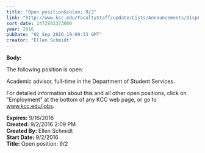 ```yaml
---
title: "​Open position&colon; 9/2"
link: "http://www.kcc.edu/FacultyStaff/update/Lists/Announcements/DispForm.aspx?ID=2281"
sort_date: 1472843373000
year: 2016
pubDate: "02 Sep 2016 19:09:33 GMT"
creator: "Ellen Schmidt"
---
```


<div><b>Body:</b> <div class="ExternalClass4686A34AA74A4C1C9FDE389EC1134F03"><p>​​The following position is open:</p>
<p>Academic advisor, full-time in the Department of Student Services.</p>
<p>For detailed information about this and all other open positions, click on &quot;Employment&quot; at the bottom of any KCC web page, or go to <a href="/jobs">www.kcc.edu/jobs</a>​.</p></div></div>
<div><b>Expires:</b> 9/16/2016</div>
<div><b>Created:</b> 9/2/2016 2:09 PM</div>
<div><b>Created By:</b> Ellen Schmidt</div>
<div><b>Start Date:</b> 9/2/2016</div>
<div><b>Title:</b> ​Open position: 9/2</div>
